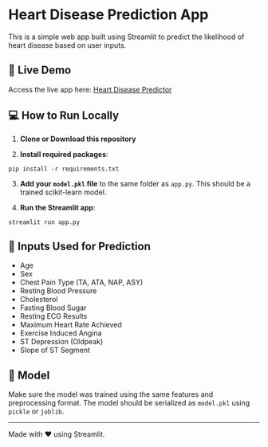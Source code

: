
# Heart Disease Prediction App

This is a simple web app built using Streamlit to predict the likelihood of heart disease based on user inputs.

## 🔗 Live Demo
Access the live app here: [Heart Disease Predictor](https://heart-disease-prediction-brst58ac9unegxysny6vep.streamlit.app/)

## 💻 How to Run Locally

1. **Clone or Download this repository**

2. **Install required packages**:
```
pip install -r requirements.txt
```

3. **Add your `model.pkl` file** to the same folder as `app.py`. This should be a trained scikit-learn model.

4. **Run the Streamlit app**:
```
streamlit run app.py
```

## 🧾 Inputs Used for Prediction
- Age
- Sex
- Chest Pain Type (TA, ATA, NAP, ASY)
- Resting Blood Pressure
- Cholesterol
- Fasting Blood Sugar
- Resting ECG Results
- Maximum Heart Rate Achieved
- Exercise Induced Angina
- ST Depression (Oldpeak)
- Slope of ST Segment

## 🧠 Model
Make sure the model was trained using the same features and preprocessing format. The model should be serialized as `model.pkl` using `pickle` or `joblib`.

---

Made with ❤️ using Streamlit.
